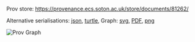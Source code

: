 
Prov store: https://provenance.ecs.soton.ac.uk/store/documents/81262/

Alternative serialisations: [json](https://provenance.ecs.soton.ac.uk/store/documents/81262.json), [turtle](https://provenance.ecs.soton.ac.uk/store/documents/81262.ttl),
Graph: [svg](https://provenance.ecs.soton.ac.uk/store/documents/81262.svg), [PDF](https://provenance.ecs.soton.ac.uk/store/documents/81262.pdf), [png](https://provenance.ecs.soton.ac.uk/store/documents/81262.png)

![Prov Graph](https://provenance.ecs.soton.ac.uk/store/documents/81262.png)

        